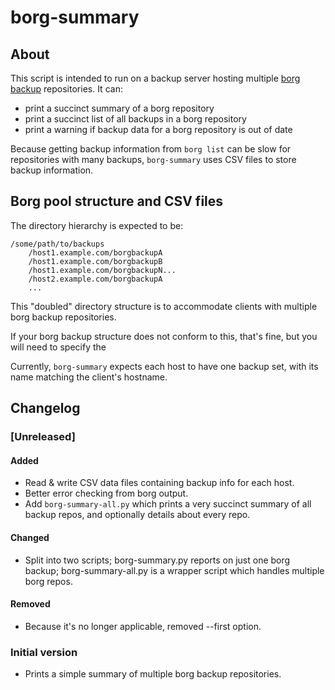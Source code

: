 # borg-summary

## About

This script is intended to run on a backup server hosting multiple [borg backup](http://borgbackup.readthedocs.io/en/stable/index.html) repositories. It can:

* print a succinct summary of a borg repository
* print a succinct list of all backups in a borg repository
* print a warning if backup data for a borg repository is out of date

Because getting backup information from `borg list` can be slow for repositories with many backups, `borg-summary` uses CSV files to store backup information.


## Borg pool structure and CSV files

The directory hierarchy is expected to be:

```
/some/path/to/backups
    /host1.example.com/borgbackupA
    /host1.example.com/borgbackupB
    /host1.example.com/borgbackupN...
    /host2.example.com/borgbackupA
    ...
```

This "doubled" directory structure is to accommodate clients with multiple borg backup repositories.

If your borg backup structure does not conform to this, that's fine, but you will need to specify the

Currently, `borg-summary` expects each host to have one backup set, with its name matching the client's hostname.



## Changelog

### [Unreleased]

#### Added

* Read & write CSV data files containing backup info for each host.
* Better error checking from borg output.
* Add `borg-summary-all.py` which prints a very succinct summary of all backup repos, and optionally details about every repo.

#### Changed

* Split into two scripts; borg-summary.py reports on just one borg backup; borg-summary-all.py is a wrapper script which handles multiple borg repos.

#### Removed

* Because it's no longer applicable, removed --first option.

### Initial version

* Prints a simple summary of multiple borg backup repositories.
